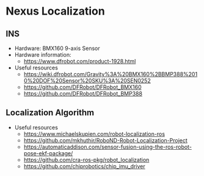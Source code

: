 # Nexus Localization

## INS
- Hardware: BMX160 9-axis Sensor
- Hardware information: 
  - https://www.dfrobot.com/product-1928.html
- Useful resources
  - https://wiki.dfrobot.com/Gravity%3A%20BMX160%2BBMP388%2010%20DOF%20Sensor%20SKU%3A%20SEN0252
  - https://github.com/DFRobot/DFRobot_BMX160
  - https://github.com/DFRobot/DFRobot_BMP388

## Localization Algorithm
- Useful resources
  - https://www.michaelskupien.com/robot-localization-ros
  - https://github.com/mkhuthir/RoboND-Robot-Localization-Project
  - https://automaticaddison.com/sensor-fusion-using-the-ros-robot-pose-ekf-package/
  - https://github.com/cra-ros-pkg/robot_localization
  - https://github.com/chiprobotics/chip_imu_driver